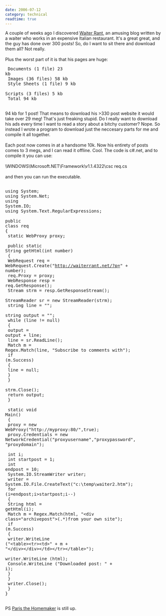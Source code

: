 ```yaml
---
date: 2006-07-12
category: technical
readtime: true
---
```

A couple of weeks ago I discovered <a href="http://waiterrant.net/">Waiter Rant</a>, an amusing blog written by a waiter who works in an expensive Italian restaurant. It's a great great, and the guy has done over 300 posts! So, do I want to sit there and download them all? Not really.<br /><br />Plus the worst part of it is that his pages are huge:<br /><pre>	Documents (1 file)	23 kb<br />	Images (36 files)	58 kb<br />	Style Sheets (1 file)	9 kb<br />	Scripts (3 files)	5 kb<br />	Total	            94 kb<br /></pre>    <br />94 kb for 1 post! That means to download his >330 post website it would take over 29 meg! That's just freaking stupid. Do I really want to download his ads every time I want to read a story about a bitchy customer? Nope. So instead I wrote a program to download just the neccesary parts for me and compile it all together. <br /><br />Each post now comes in at a handsome 10k. Now his entirety of posts comes to 3 megs, and I can read it offline. Cool. The code is c#.net, and to compile it you can use:<br /><br />\WINDOWS\Microsoft.NET\Framework\v1.1.4322\csc req.cs<br /><br />and then you can run the executable. <br /><pre><br />using System;<br />using System.Net;<br />using System.IO;<br />using System.Text.RegularExpressions;<br /><br />public class req<br />{<br />    static WebProxy proxy;<br />    <br />    public static String getHtml(int number) <br />    {<br />        WebRequest req = WebRequest.Create("http://waiterrant.net/?p=" + number);<br />        req.Proxy = proxy;<br />        WebResponse resp = req.GetResponse();<br />        Stream strm = resp.GetResponseStream();<br />        StreamReader sr = new StreamReader(strm);<br />        string line = "";<br />        string output = "";<br />        while (line != null)<br />        {<br />            output = output + line;<br />            line = sr.ReadLine();<br />            Match m = Regex.Match(line, "Subscribe to comments with");<br />            if (m.Success)<br />            {<br />                line = null;<br />            }<br />        }<br />        strm.Close();<br />        return output;<br />    } <br />    <br />    static void Main()<br />    {<br />        proxy = new WebProxy("http://myproxy:80/",true);<br />        proxy.Credentials = new NetworkCredential("proxyusername","proxypassword", "proxydomain");<br /><br />        int i;<br />        int startpost = 1;<br />        int endpost = 10;<br />        System.IO.StreamWriter writer;<br />        writer = System.IO.File.CreateText("c:\\temp\\waiter2.htm");<br />        for (i=endpost;i>startpost;i--)<br />        {<br />            String html = getHtml(i);<br />            Match m = Regex.Match(html, "&lt;div class=\"archivepost\"&gt;(.*)from your own site");<br />            if (m.Success)<br />            {<br />                writer.WriteLine ("&lt;table&gt;&lt;tr&gt;&lt;td&gt;" + m + "&lt;/div&gt;&lt;/div&gt;&lt;/td&gt;&lt;/tr&gt;&lt;/table&gt;");<br />                writer.WriteLine (html);<br />                Console.WriteLine ("Downloaded post: " + i);<br />            }<br />        }<br />        writer.Close();<br />    }<br />}</pre> <br />PS <a href="http://www.metaltheater.com/article.asp?id=62">Paris the Homemaker</a> is still up.